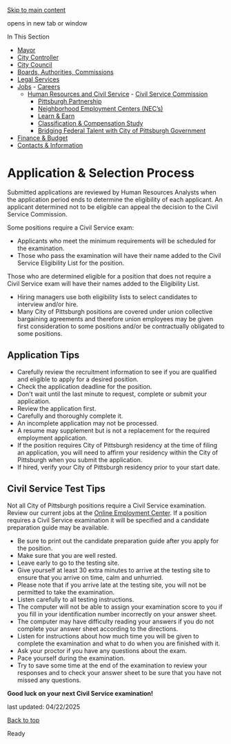 [Skip to main content](https://www.pittsburghpa.gov/City-Government/Jobs/Human-Resources-and-Civil-Service/Civil-Service-Commission/Application-Selection-Process#main-content)

opens in new tab or window

In This Section

- [Mayor](https://www.pittsburghpa.gov/City-Government/Mayor)
- [City Controller](https://www.pittsburghpa.gov/City-Government/City-Controllers-Office)
- [City Council](https://www.pittsburghpa.gov/City-Government/City-Council)
- [Boards, Authorities, Commissions](https://www.pittsburghpa.gov/City-Government/Boards-Authorities-Commissions)
- [Legal Services](https://www.pittsburghpa.gov/City-Government/Legal-Services)
- [Jobs](https://www.pittsburghpa.gov/City-Government/Jobs)  - [Careers](https://www.pittsburghpa.gov/City-Government/Jobs/Careers)
  - [Human Resources and Civil Service](https://www.pittsburghpa.gov/City-Government/Jobs/Human-Resources-and-Civil-Service)    - [Civil Service Commission](https://www.pittsburghpa.gov/City-Government/Jobs/Human-Resources-and-Civil-Service/Civil-Service-Commission)
    - [Pittsburgh Partnership](https://www.pittsburghpa.gov/City-Government/Jobs/Human-Resources-and-Civil-Service/Pittsburgh-Partnership)
    - [Neighborhood Employment Centers (NEC’s)](https://www.pittsburghpa.gov/City-Government/Jobs/Human-Resources-and-Civil-Service/Neighborhood-Employment-Centers-NEC%E2%80%99s)
    - [Learn & Earn](https://www.pittsburghpa.gov/City-Government/Jobs/Human-Resources-and-Civil-Service/Learn-Earn)
    - [Classification & Compensation Study](https://www.pittsburghpa.gov/City-Government/Jobs/Human-Resources-and-Civil-Service/Classification-Compensation-Study)
    - [Bridging Federal Talent with City of Pittsburgh Government](https://www.pittsburghpa.gov/City-Government/Jobs/Human-Resources-and-Civil-Service/Bridging-Federal-Talent-with-City-of-Pittsburgh-Government)
- [Finance & Budget](https://www.pittsburghpa.gov/City-Government/Finance-Budget)
- [Contacts & Information](https://www.pittsburghpa.gov/City-Government/Contacts-Information)

# Application & Selection Process

Submitted applications are reviewed by Human Resources Analysts when the application period ends to determine the eligibility of each applicant. An applicant determined not to be eligible can appeal the decision to the Civil Service Commission.

Some positions require a Civil Service exam:

- Applicants who meet the minimum requirements will be scheduled for the examination.
- Those who pass the examination will have their name added to the Civil Service Eligibility List for the position.

Those who are determined eligible for a position that does not require a Civil Service exam will have their names added to the Eligibility List.

- Hiring managers use both eligibility lists to select candidates to interview and/or hire.
- Many City of Pittsburgh positions are covered under union collective bargaining agreements and therefore union employees may be given first consideration to some positions and/or be contractually obligated to some positions.

## Application Tips

- Carefully review the recruitment information to see if you are qualified and eligible to apply for a desired position.
- Check the application deadline for the position.
- Don't wait until the last minute to request, complete or submit your application.
- Review the application first.
- Carefully and thoroughly complete it.
- An incomplete application may not be processed.
- A resume may supplement but is not a replacement for the required employment application.
- If the position requires City of Pittsburgh residency at the time of filing an application, you will need to affirm your residency within the City of Pittsburgh when you submit the application.
- If hired, verify your City of Pittsburgh residency prior to your start date.

## Civil Service Test Tips

Not all City of Pittsburgh positions require a Civil Service examination. Review our current jobs at the [Online Employment Center](https://dynamicdns.pairdomains.com/). If a position requires a Civil Service examination it will be specified and a candidate preparation guide may be available.

- Be sure to print out the candidate preparation guide after you apply for the position.
- Make sure that you are well rested.
- Leave early to go to the testing site.
- Give yourself at least 30 extra minutes to arrive at the testing site to ensure that you arrive on time, calm and unhurried.
- Please note that if you arrive late at the testing site, you will not be permitted to take the examination.
- Listen carefully to all testing instructions.
- The computer will not be able to assign your examination score to you if you fill in your identification number incorrectly on your answer sheet.
- The computer may have difficulty reading your answers if you do not complete your answer sheet according to the directions.
- Listen for instructions about how much time you will be given to complete the examination and what to do when you are finished with it.
- Ask your proctor if you have any questions about the exam.
- Pace yourself during the examination.
- Try to save some time at the end of the examination to review your responses and to check your answer sheet to be sure that you have not missed any questions.

**Good luck on your next Civil Service examination!**

last updated: 04/22/2025

[Back to top](https://www.pittsburghpa.gov/City-Government/Jobs/Human-Resources-and-Civil-Service/Civil-Service-Commission/Application-Selection-Process#body-top)

Ready

